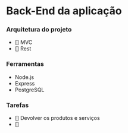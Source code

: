 # Back-End da aplicação 


### Arquitetura do projeto

- [] MVC
- [] Rest

### Ferramentas

* Node.js
* Express
* PostgreSQL

### Tarefas 

- [] Devolver os produtos e serviços
- []  



